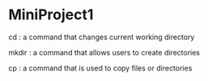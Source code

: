 # MiniProject1
cd
: a command that changes current working directory

mkdir
: a command that allows users to create directories

cp
: a command that is used to copy files or directories
